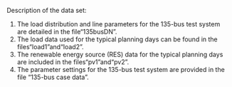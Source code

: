 Description of the data set:
1. The load distribution and line parameters for the 135-bus test system are detailed in the file“135busDN”.  
2. The load data used for the typical planning days can be found in the files“load1”and“load2”.  
3. The renewable energy source (RES) data for the typical planning days are included in the files“pv1”and“pv2”.  
4. The parameter settings for the 135-bus test system are provided in the file “135-bus case data”.  

